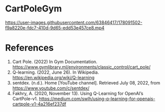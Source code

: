 # CartPoleGym

https://user-images.githubusercontent.com/63846417/178091502-f9a8220e-fdc7-410d-9d65-edd53e457ce8.mp4


# References
1. Cart Pole. (2022) In Gym Documentation. https://www.gymlibrary.ml/environments/classic_control/cart_pole/
2. Q-learning. (2022, June 26). In Wikipedia. https://en.wikipedia.org/wiki/Q-learning
3. sentdex. (n.d.). Home [YouTube channel]. Retrieved July 08, 2022, from https://www.youtube.com/c/sentdex/
4. Fakhry, A. (2020, November 13). Using Q-Learning for OpenAI’s CartPole-v1. https://medium.com/swlh/using-q-learning-for-openais-cartpole-v1-4a216ef237df
